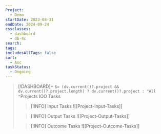 ```yaml
---
Project:
  - Demo
startDate: 2023-08-31
endDate: 2024-09-24
cssclasses:
  - dashboard
  - db-4c
search: 
tags: 
includesAllTags: false
sort:
  - Asc
taskStatus:
  - Ongoing
---
```


> [!DASHBOARD]+ `$= (dv.current()?.project && dv.current()?.project.length) ? dv.current()?.project : "All "`Projects IOO Tasks
> > [!INFO] Input Tasks
> > ![[Project-Input-Tasks]]
>
> > [!INFO] Output Tasks
> > ![[Project-Output-Tasks]]
>
> > [!INFO] Outcome Tasks
> > ![[Project-Outcome-Tasks]]